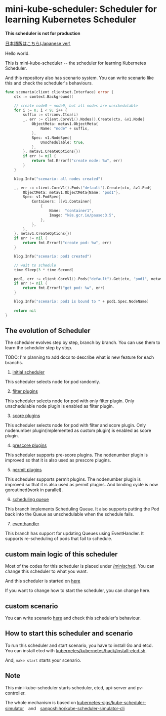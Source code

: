 # mini-kube-scheduler: Scheduler for learning Kubernetes Scheduler

**This scheduler is not for production**

[日本語版はこちら(Japanese ver)](/README.ja.md)

Hello world. 

This is mini-kube-scheduler -- the scheduler for learning Kubernetes Scheduler.

And this repository also has scenario system. You can write scenario like this and check the scheduler's behaviours.

```go
func scenario(client clientset.Interface) error {
	ctx := context.Background()

	// create node0 ~ node9, but all nodes are unschedulable
	for i := 0; i < 9; i++ {
		suffix := strconv.Itoa(i)
		_, err := client.CoreV1().Nodes().Create(ctx, &v1.Node{
			ObjectMeta: metav1.ObjectMeta{
				Name: "node" + suffix,
			},
			Spec: v1.NodeSpec{
				Unschedulable: true,
			},
		}, metav1.CreateOptions{})
		if err != nil {
			return fmt.Errorf("create node: %w", err)
		}
	}

	klog.Info("scenario: all nodes created")

	_, err := client.CoreV1().Pods("default").Create(ctx, &v1.Pod{
		ObjectMeta: metav1.ObjectMeta{Name: "pod1"},
		Spec: v1.PodSpec{
			Containers: []v1.Container{
				{
					Name:  "container1",
					Image: "k8s.gcr.io/pause:3.5",
				},
			},
		},
	}, metav1.CreateOptions{})
	if err != nil {
		return fmt.Errorf("create pod: %w", err)
	}

	klog.Info("scenario: pod1 created")

	// wait to schedule
	time.Sleep(3 * time.Second)

	pod1, err := client.CoreV1().Pods("default").Get(ctx, "pod1", metav1.GetOptions{})
	if err != nil {
		return fmt.Errorf("get pod: %w", err)
	}

    klog.Info("scenario: pod1 is bound to " + pod1.Spec.NodeName)
	
    return nil
}
```

## The evolution of Scheduler

The scheduler evolves step by step, branch by branch.
You can use them to learn the scheduler step by step.

TODO: I'm planning to add docs to describe what is new feature for each branchs.

1. [initial scheduler](https://github.com/sanposhiho/mini-kube-scheduler/tree/initial-random-scheduler)

This scheduler selects node for pod randomly.

2. [filter plugins](https://github.com/sanposhiho/mini-kube-scheduler/tree/filter-plugin)

This scheduler selects node for pod with only filter plugin. Only unschedulable node plugin is enabled as filter plugin.

3. [score plugins](https://github.com/sanposhiho/mini-kube-scheduler/tree/score-plugin)

This scheduler selects node for pod with filter and score plugin. Only nodenumber plugin(implemented as custom plugin) is enabled as score plugin.

4. [prescore plugins](https://github.com/sanposhiho/mini-kube-scheduler/tree/prescore-plugin)

This scheduler supports pre-score plugins. The nodenumber plugin is improved so that it is also used as prescore plugins. 

5. [permit plugins](https://github.com/sanposhiho/mini-kube-scheduler/tree/permit-plugin)

This scheduler supports permit plugins. The nodenumber plugin is improved so that it is also used as permit plugins.
And binding cycle is now goroutined(work in parallel).

6. [scheduling queue](https://github.com/sanposhiho/mini-kube-scheduler/tree/scheduling-queue)

This branch implements Scheduling Queue. It also supports putting the Pod back into the Queue as unschedulable when the schedule fails.

7. [eventhandler](https://github.com/sanposhiho/mini-kube-scheduler/tree/event-handler)

This branch has support for updating Queues using EventHandler. It supports re-scheduling of pods that fail to schedule.

## custom main logic of this scheduler

Most of the codes for this scheduler is placed under [/minisched](./minisched). 
You can change this scheduler to what you want.

And this scheduler is started on [here](/scheduler/scheduler.go#L50-L80)

If you want to change how to start the scheduler, you can change here.

## custom scenario

You can write scenario [here](/sched.go#L70) and check this scheduler's behaviour.

## How to start this scheduler and scenario

To run this scheduler and start scenario, you have to install Go and etcd.
You can install etcd with [kubernetes/kubernetes/hack/install-etcd.sh](https://github.com/kubernetes/kubernetes/blob/master/hack/install-etcd.sh).

And, `make start` starts your scenario.

## Note

This mini-kube-scheduler starts scheduler, etcd, api-server and pv-controller.

The whole mechanism is based on [kubernetes-sigs/kube-scheduler-simulator](https://github.com/kubernetes-sigs/kube-scheduler-simulator)　and　[sanposhiho/kube-scheduler-simulator-cli](https://github.com/sanposhiho/kube-scheduler-simulator-cli)
